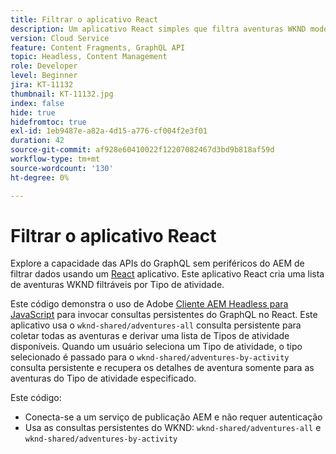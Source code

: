 ```yaml
---
title: Filtrar o aplicativo React
description: Um aplicativo React simples que filtra aventuras WKND modeladas com Fragmentos de conteúdo.
version: Cloud Service
feature: Content Fragments, GraphQL API
topic: Headless, Content Management
role: Developer
level: Beginner
jira: KT-11132
thumbnail: KT-11132.jpg
index: false
hide: true
hidefromtoc: true
exl-id: 1eb9487e-a82a-4d15-a776-cf004f2e3f01
duration: 42
source-git-commit: af928e60410022f12207082467d3bd9b818af59d
workflow-type: tm+mt
source-wordcount: '130'
ht-degree: 0%

---
```


# Filtrar o aplicativo React

Explore a capacidade das APIs do GraphQL sem periféricos do AEM de filtrar dados usando um [React](https://reactjs.org/) aplicativo. Este aplicativo React cria uma lista de aventuras WKND filtráveis por Tipo de atividade.

Este código demonstra o uso de Adobe [Cliente AEM Headless para JavaScript](https://github.com/adobe/aem-headless-client-js/blob/main/api-reference.md) para invocar consultas persistentes do GraphQL no React. Este aplicativo usa o `wknd-shared/adventures-all` consulta persistente para coletar todas as aventuras e derivar uma lista de Tipos de atividade disponíveis. Quando um usuário seleciona um Tipo de atividade, o tipo selecionado é passado para o `wknd-shared/adventures-by-activity` consulta persistente e recupera os detalhes de aventura somente para as aventuras do Tipo de atividade especificado.

Este código:

+ Conecta-se a um serviço de publicação AEM e não requer autenticação
+ Usa as consultas persistentes do WKND: `wknd-shared/adventures-all` e `wknd-shared/adventures-by-activity`
